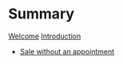 # Summary

[Welcome](./welcome.md)
[Introduction](./introduction.md)
- [Sale without an appointment](./how-to/sale-without-an-appointment.md)
